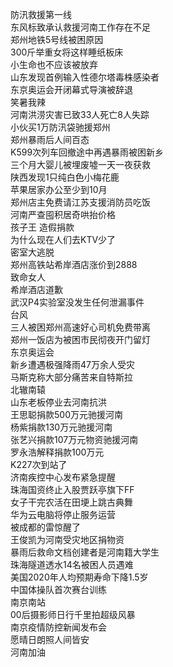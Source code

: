 防汛救援第一线  
东风标致承认救援河南工作存在不足  
郑州地铁5号线被困原因  
300斤举重女将这样睡纸板床  
小生命也不应该被放弃  
山东发现首例输入性德尔塔毒株感染者  
东京奥运会开闭幕式导演被辞退  
笑暑我辣  
河南洪涝灾害已致33人死亡8人失踪  
小伙买1万防汛袋驰援郑州  
郑州暴雨后人间百态  
K599次列车回撤途中再遇暴雨被困新乡  
三个月大婴儿被埋废墟一天一夜获救  
陕西发现1只纯白色小梅花鹿  
苹果居家办公至少到10月  
郑州店主免费请江苏支援消防员吃饭  
河南严查囤积居奇哄抬价格  
孩子王 造假捐款  
为什么现在人们去KTV少了  
密室大逃脱  
郑州高铁站希岸酒店涨价到2888  
致命女人  
希岸酒店道歉  
武汉P4实验室没发生任何泄漏事件  
台风  
三人被困郑州高速好心司机免费带离  
郑州一饭店为被困市民彻夜开门留灯  
东京奥运会  
新乡遭遇极强降雨47万余人受灾  
马斯克称大部分痛苦来自特斯拉  
北辙南辕  
山东老板停业去河南抗洪  
王思聪捐款500万元驰援河南  
杨紫捐款130万元驰援河南  
张艺兴捐款107万元物资驰援河南  
罗永浩解释捐款100万元  
K227次到站了  
济南疾控中心发布紧急提醒  
珠海国资终止入股贾跃亭旗下FF  
女子干完农活在田埂上跳古典舞  
华为云电脑将停止服务运营  
被成都的雷惊醒了  
王俊凯为河南受灾地区捐物资  
暴雨后救命文档创建者是河南籍大学生  
珠海隧道透水14名被困人员遇难  
美国2020年人均预期寿命下降1.5岁  
中国体操队首次赛台训练  
南京南站  
00后摄影师日行千里拍超级风暴  
南京疫情防控新闻发布会  
愿晴日朗照人间皆安  
河南加油  
